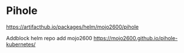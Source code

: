 # Pihole
https://artifacthub.io/packages/helm/mojo2600/pihole

Addblock
helm repo add mojo2600 https://mojo2600.github.io/pihole-kubernetes/

